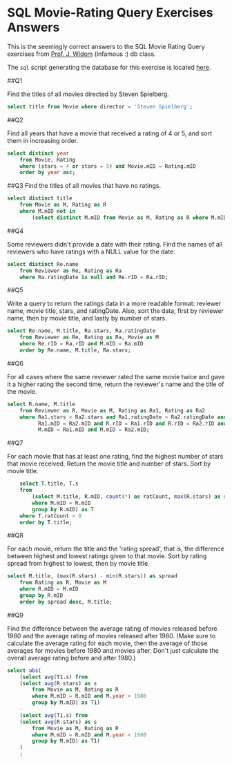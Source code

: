 # SQL Movie-Rating Query Exercises Answers

This is the seemingly correct answers to the SQL Movie Rating Query exercises from 
[Prof. J. Widom][2] (infamous :) db class.

The `sql` script generating the database for this exercise is located [here][1].

##Q1

Find the titles of all movies directed by Steven Spielberg.

```sql
select title from Movie where director = 'Steven Spielberg';
```

##Q2

Find all years that have a movie that received a rating of 4 or 5, and sort 
them in increasing order. 

```sql
select distinct year
    from Movie, Rating
    where (stars = 4 or stars = 5) and Movie.mID = Rating.mID
    order by year asc;
```

##Q3
Find the titles of all movies that have no ratings. 

```sql
select distinct title
    from Movie as M, Rating as R
    where M.mID not in 
        (select distinct M.mID from Movie as M, Rating as R where M.mID = R.mID);
```

##Q4

Some reviewers didn't provide a date with their rating. Find the names of all reviewers 
who have ratings with a NULL value for the date. 

```sql
select distinct Re.name
    from Reviewer as Re, Rating as Ra
    where Ra.ratingDate is null and Re.rID = Ra.rID;
```

##Q5

Write a query to return the ratings data in a more readable format: reviewer name, movie title, 
stars, and ratingDate. Also, sort the data, first by reviewer name, then by movie title, and 
lastly by number of stars. 

```sql
select Re.name, M.title, Ra.stars, Ra.ratingDate
    from Reviewer as Re, Rating as Ra, Movie as M
    where Re.rID = Ra.rID and M.mID = Ra.mID
    order by Re.name, M.title, Ra.stars;
```

##Q6

For all cases where the same reviewer rated the same movie twice and gave it a higher 
rating the second time, return the reviewer's name and the title of the movie. 

```sql
select R.name, M.title
    from Reviewer as R, Movie as M, Rating as Ra1, Rating as Ra2
    where Ra1.stars < Ra2.stars and Ra1.ratingDate < Ra2.ratingDate and
          Ra1.mID = Ra2.mID and R.rID = Ra1.rID and R.rID = Ra2.rID and 
          M.mID = Ra1.mID and M.mID = Ra2.mID;
```

##Q7

For each movie that has at least one rating, find the highest number of stars that movie 
received. Return the movie title and number of stars. Sort by movie title. 

```sql
    select T.title, T.s
    from
        (select M.title, R.mID, count(*) as ratCount, max(R.stars) as s from Movie as M, Rating as R
        where M.mID = R.mID
        group by R.mID) as T
    where T.ratCount > 0
    order by T.title;
```

##Q8

For each movie, return the title and the 'rating spread', that is, the difference between 
highest and lowest ratings given to that movie. Sort by rating spread from highest to 
lowest, then by movie title. 

```sql
select M.title, (max(R.stars) - min(R.stars)) as spread
    from Rating as R, Movie as M
    where R.mID = M.mID
    group by R.mID
    order by spread desc, M.title;
```

##Q9

Find the difference between the average rating of movies released before 1980 and the 
average rating of movies released after 1980. (Make sure to calculate the average rating 
for each movie, then the average of those averages for movies before 1980 and movies 
after. Don't just calculate the overall average rating before and after 1980.) 

```sql
select abs(
    (select avg(T1.s) from
    (select avg(R.stars) as s
        from Movie as M, Rating as R
        where M.mID = R.mID and M.year > 1980
        group by M.mID) as T1)
    -
    (select avg(T1.s) from
    (select avg(R.stars) as s
        from Movie as M, Rating as R
        where M.mID = R.mID and M.year < 1980
        group by M.mID) as T1)
    )
    ;
```

[1]: sql-schemas/rating.sql
[2]: http://cs.stanford.edu/people/widom/
